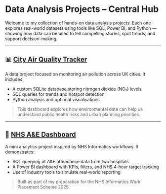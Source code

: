 # Data Analysis Projects – Central Hub

Welcome to my collection of hands-on data analysis projects. Each one explores real-world datasets using tools like SQL, Power BI, and Python — showing how data can be used to tell compelling stories, spot trends, and support decision-making.

---

## 📊 [City Air Quality Tracker](https://github.com/checalder/Data-Analysis-Projects/tree/Air-Quality-Dashboard)

A data project focused on monitoring air pollution across UK cities. It includes:

- A custom SQLite database storing nitrogen dioxide (NO₂) levels
- SQL queries for trends and hotspot detection
- Python analysis and optional visualisations

> This dashboard explores how environmental data can help us understand public health risks and urban planning priorities.

---

## 🏥 [NHS A&E Dashboard](https://github.com/checalder/Data-Analysis-Projects/tree/Hospital-Tracker)

A mini analytics project inspired by NHS Informatics workflows. It demonstrates:

- SQL querying of A&E attendance data from two hospitals
- A Power BI dashboard with KPIs, filters, and NHS 4-hour target tracking
- Use of industry tools to simulate real-world reporting

> Built as part of my preparation for the NHS Informatics Work Placement Scheme 2025.
